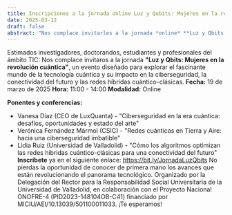 ```yaml
---
title: Inscripciones a la jornada online Luz y Qubits: Mujeres en la revolución cuántica el 19 de marzo de 2025 de 11 a 14
date: 2025-03-12
draft: false
abstract: "Nos complace invitarles a la jornada *online* **Luz y Qbits: Mujeres en la revolución cuántica** el 19 de marzo de 2025 de 11:00 a 14:00,  un evento diseñado para explorar el fascinante mundo de la tecnología cuántica y su impacto en la ciberseguridad, la conectividad del futuro y las redes híbridas cuántico-clásicas."
---
```


Estimados investigadores, doctorandos, estudiantes y profesionales del ámbito TIC:
Nos complace invitaros a la jornada **"Luz y Qbits: Mujeres en la revolución cuántica"**, un evento diseñado para explorar el fascinante mundo de la tecnología cuántica y su impacto en la ciberseguridad, la conectividad del futuro y las redes híbridas cuántico-clásicas.
**Fecha:** 19 de marzo de 2025
**Hora:** 11:00 - 14:00
**Modalidad:** Online

**Ponentes y conferencias:**
- Vanesa Díaz (CEO de LuxQuanta) - "Ciberseguridad en la era cuántica: desafíos, oportunidades y estado del arte"
- Verónica Fernández Mármol (CSIC) - "Redes cuánticas en Tierra y Aire: hacia una ciberseguridad imbatible"
- Lidia Ruiz (Universidad de Valladolid) - "Cómo los algoritmos optimizan las redes híbridas cuántico-clásicas para una conectividad del futuro"
**Inscríbete** ya en el siguiente enlace: https://bit.ly/JornadaLuzQbits
No pierdas la oportunidad de conocer de primera mano los avances que están revolucionando el panorama tecnológico.
Organizado por la Delegación del Rector para la Responsabilidad Social Universitaria de la Universidad de Valladolid, en colaboración con el Proyecto Nacional ONOFRE-4 (PID2023-148104OB-C41) financiado por MICIU/AEI/10.13039/501100011033.
¡Te esperamos!



<!--more-->
